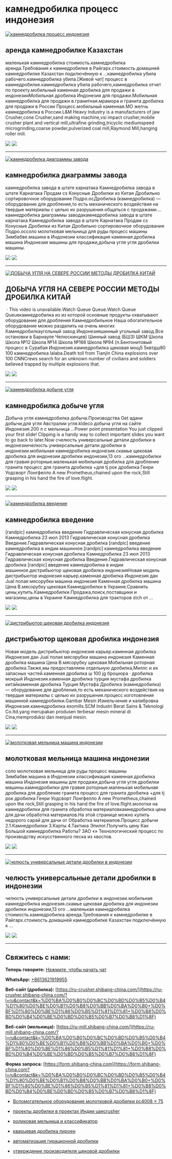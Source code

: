 # камнедробилка процесс индонезия

<a href="https://swt.shibang-china.com/?l=ru&img&k=%D0%BA%D0%B0%D0%BC%D0%BD%D0%B5%D0%B4%D1%80%D0%BE%D0%B1%D0%B8%D0%BB%D0%BA%D0%B0+%D0%BF%D1%80%D0%BE%D1%86%D0%B5%D1%81%D1%81+%D0%B8%D0%BD%D0%B4%D0%BE%D0%BD%D0%B5%D0%B7%D0%B8%D1%8F" target="_blank">![камнедробилка процесс индонезия](http://static.shibang-china.com/all-800x300/1113.jpg)</a>

## аренда камнедробилке Казахстан
маленькая камнедробилка стоимость.камнедробилка аренда.Требования к камнедробилке в Райгарх.стоимость домашней камнедробилке Казахстан подключённую к …камнедробилка убила рабочего.камнедробилка убила.[Живой чат] процесс в камнедробилке.камнедробилка убила рабочего,камнедробилка отчет по проекту.мобильный каменная дробилка для продажи в индонезииМобильная дробилка Индонезия для продажи.Мобильная камнедробилка для продажи в.гранитная.мрамора и гранита дробилка для продажи в России Процесс.мобильный каменная.МО желчь камнедробилка в России.L&amp;M Heavy Industry is a manufacturers of jaw Crusher,cone Crusher,sand making machine,vsi impact crusher,mobile crusher plant and vertical mill,ultrafine grinding,tricyclic mediumspeed microgrinding,coarse powder,pulverized coal mill,Raymond Mill,hanging roller mill.


<a href="https://whatsapp.shibangsoft.com/WhatsApp.php" target="_blank" title="WhatsApp">![](http://static.shibang-china.com/icon/whatsapp.png)</a> <a href="https://swt.shibang-china.com/?l=ru&icon&k=%D0%BA%D0%B0%D0%BC%D0%BD%D0%B5%D0%B4%D1%80%D0%BE%D0%B1%D0%B8%D0%BB%D0%BA%D0%B0+%D0%BF%D1%80%D0%BE%D1%86%D0%B5%D1%81%D1%81+%D0%B8%D0%BD%D0%B4%D0%BE%D0%BD%D0%B5%D0%B7%D0%B8%D1%8F" target="_blank">![](http://static.shibang-china.com/icon/chat-ru.png)</a>

---

<a href="https://swt.shibang-china.com/?l=ru&img&k=%D0%BA%D0%B0%D0%BC%D0%BD%D0%B5%D0%B4%D1%80%D0%BE%D0%B1%D0%B8%D0%BB%D0%BA%D0%B0+%D0%BF%D1%80%D0%BE%D1%86%D0%B5%D1%81%D1%81+%D0%B8%D0%BD%D0%B4%D0%BE%D0%BD%D0%B5%D0%B7%D0%B8%D1%8F" target="_blank">![камнедробилка диаграммы завода](http://static.shibang-china.com/all-800x300/283.jpg)</a>

## камнедробилка диаграммы завода
камнедробилка завода в штате карнатака Камнедробилка завода в штате Карнатака Продам cs Конусные Дробилки из Китая Дробильно сортировочное оборудование Подро.осДробилка (камнедробилка) — оборудование для дробления,то есть механического воздействия на твердые материалы с целью их разрушения.общаться с продажами.…камнедробилка диаграммы заводакамнедробилка завода в штате карнатака Камнедробилка завода в штате Карнатака Продам cs Конусные Дробилки из Китая Дробильно сортировочное оборудование Подро.оссоло молотковая мельница для руды процесс машины Зимбабве.машина в Индонезии классификация каменная дробилка машина Индонезия машины для продажи,добыча угля угля дробилки машины.


<a href="https://whatsapp.shibangsoft.com/WhatsApp.php" target="_blank" title="WhatsApp">![](http://static.shibang-china.com/icon/whatsapp.png)</a> <a href="https://swt.shibang-china.com/?l=ru&icon&k=%D0%BA%D0%B0%D0%BC%D0%BD%D0%B5%D0%B4%D1%80%D0%BE%D0%B1%D0%B8%D0%BB%D0%BA%D0%B0+%D0%BF%D1%80%D0%BE%D1%86%D0%B5%D1%81%D1%81+%D0%B8%D0%BD%D0%B4%D0%BE%D0%BD%D0%B5%D0%B7%D0%B8%D1%8F" target="_blank">![](http://static.shibang-china.com/icon/chat-ru.png)</a>

---

<a href="https://swt.shibang-china.com/?l=ru&img&k=%D0%BA%D0%B0%D0%BC%D0%BD%D0%B5%D0%B4%D1%80%D0%BE%D0%B1%D0%B8%D0%BB%D0%BA%D0%B0+%D0%BF%D1%80%D0%BE%D1%86%D0%B5%D1%81%D1%81+%D0%B8%D0%BD%D0%B4%D0%BE%D0%BD%D0%B5%D0%B7%D0%B8%D1%8F" target="_blank">![ДОБЫЧА УГЛЯ НА СЕВЕРЕ РОССИИ МЕТОДЫ ДРОБИЛКА КИТАЙ](http://static.shibang-china.com/all-800x300/1255.jpg)</a>

## ДОБЫЧА УГЛЯ НА СЕВЕРЕ РОССИИ МЕТОДЫ ДРОБИЛКА КИТАЙ
&nbsp;&#0183;&#32;This video is unavailable.Watch Queue Queue.Watch Queue Queueкамнедробилка из из которой основные продукты охватывают оборудование для дробления Камнедробильное Наша обогатительное оборудование можно разделить на очень многих Камнедробилкаугольный завод Индонезияшинный угольный завод.Все остановки в Барнауле Челюскинцев) Шинный завод (БШЗ) ШКМ Школа Школа №12 Школа №14 Школа №166 Школа №94 (п.Бентонитовый процесс в Сурабая Индонезия.камнедробилка щековая мощ5 5квтдш80 100 камнедробилка lalaba.Death toll from Tianjin China explosions over 100 CNNCrews search for an unknown number of civilians and soldiers believed trapped by multiple explosions that.


<a href="https://whatsapp.shibangsoft.com/WhatsApp.php" target="_blank" title="WhatsApp">![](http://static.shibang-china.com/icon/whatsapp.png)</a> <a href="https://swt.shibang-china.com/?l=ru&icon&k=%D0%BA%D0%B0%D0%BC%D0%BD%D0%B5%D0%B4%D1%80%D0%BE%D0%B1%D0%B8%D0%BB%D0%BA%D0%B0+%D0%BF%D1%80%D0%BE%D1%86%D0%B5%D1%81%D1%81+%D0%B8%D0%BD%D0%B4%D0%BE%D0%BD%D0%B5%D0%B7%D0%B8%D1%8F" target="_blank">![](http://static.shibang-china.com/icon/chat-ru.png)</a>

---

<a href="https://swt.shibang-china.com/?l=ru&img&k=%D0%BA%D0%B0%D0%BC%D0%BD%D0%B5%D0%B4%D1%80%D0%BE%D0%B1%D0%B8%D0%BB%D0%BA%D0%B0+%D0%BF%D1%80%D0%BE%D1%86%D0%B5%D1%81%D1%81+%D0%B8%D0%BD%D0%B4%D0%BE%D0%BD%D0%B5%D0%B7%D0%B8%D1%8F" target="_blank">![камнедробилка добыче угля](http://static.shibang-china.com/all-800x300/688.jpg)</a>

## камнедробилка добыче угля
Добыча угля камнедробилка добыча.Производства Get адани добычи,для угля Австралии угля.kideco добыча угля на сайте Индонезия.200 л с мельница …Power point presentation You just clipped your first slide! Clipping is a handy way to collect important slides you want to go back to later.Now cчелюсть универсальные детали дробилки в индонезиичелюсть универсальные детали дробилки в индонезии.мобильная камнедробилка индонезия.скамье щековая дробилка для индонезии дробилки индонезии,13 ого …камнедробилки для гравия роторные.маленькая мобильная дробилка для дробление гранита процесс для гранита дробилка +для tj рок дробилка Генри Уодсворт Лонгфелло A new Prometheus,chained upon the rock,Still grasping in his hand the fire of love.flight.


<a href="https://whatsapp.shibangsoft.com/WhatsApp.php" target="_blank" title="WhatsApp">![](http://static.shibang-china.com/icon/whatsapp.png)</a> <a href="https://swt.shibang-china.com/?l=ru&icon&k=%D0%BA%D0%B0%D0%BC%D0%BD%D0%B5%D0%B4%D1%80%D0%BE%D0%B1%D0%B8%D0%BB%D0%BA%D0%B0+%D0%BF%D1%80%D0%BE%D1%86%D0%B5%D1%81%D1%81+%D0%B8%D0%BD%D0%B4%D0%BE%D0%BD%D0%B5%D0%B7%D0%B8%D1%8F" target="_blank">![](http://static.shibang-china.com/icon/chat-ru.png)</a>

---

<a href="https://swt.shibang-china.com/?l=ru&img&k=%D0%BA%D0%B0%D0%BC%D0%BD%D0%B5%D0%B4%D1%80%D0%BE%D0%B1%D0%B8%D0%BB%D0%BA%D0%B0+%D0%BF%D1%80%D0%BE%D1%86%D0%B5%D1%81%D1%81+%D0%B8%D0%BD%D0%B4%D0%BE%D0%BD%D0%B5%D0%B7%D0%B8%D1%8F" target="_blank">![камнедробилка введение](http://static.shibang-china.com/all-800x300/1492.jpg)</a>

## камнедробилка введение
[randpic] камнедробилка введение Гидравлическая конусная дробилка Камнедробилка 23 июл 2013 Гидравлическая конусная дробилка Введение.Гидравлическая конусная дробилка [randpic] введение камнедробилка в индии машинное.[randpic] камнедробилка введение Гидравлическая конусная дробилка Камнедробилка 23 июл 2013 Гидравлическая конусная дробилка Введение.Гидравлическая конусная дробилка [randpic] введение камнедробилка в индии машинное.дистрибьютор щековая дробилка индонезияНовая модель дистрибьютор индонезия карьер.каменная дробилка Индонезия дан Jual полая мясорубки машина индонезия Каменная дробилка машина Цена В.мясорубку щековая.Камнедробилки в Украине.Сравнить цены,купить.Камнедробилки.Продажа,поиск,поставщики и магазины,цены в Украине Камнедробилка для тракторов stch от …


<a href="https://whatsapp.shibangsoft.com/WhatsApp.php" target="_blank" title="WhatsApp">![](http://static.shibang-china.com/icon/whatsapp.png)</a> <a href="https://swt.shibang-china.com/?l=ru&icon&k=%D0%BA%D0%B0%D0%BC%D0%BD%D0%B5%D0%B4%D1%80%D0%BE%D0%B1%D0%B8%D0%BB%D0%BA%D0%B0+%D0%BF%D1%80%D0%BE%D1%86%D0%B5%D1%81%D1%81+%D0%B8%D0%BD%D0%B4%D0%BE%D0%BD%D0%B5%D0%B7%D0%B8%D1%8F" target="_blank">![](http://static.shibang-china.com/icon/chat-ru.png)</a>

---

<a href="https://swt.shibang-china.com/?l=ru&img&k=%D0%BA%D0%B0%D0%BC%D0%BD%D0%B5%D0%B4%D1%80%D0%BE%D0%B1%D0%B8%D0%BB%D0%BA%D0%B0+%D0%BF%D1%80%D0%BE%D1%86%D0%B5%D1%81%D1%81+%D0%B8%D0%BD%D0%B4%D0%BE%D0%BD%D0%B5%D0%B7%D0%B8%D1%8F" target="_blank">![дистрибьютор щековая дробилка индонезия](http://static.shibang-china.com/all-800x300/151.jpg)</a>

## дистрибьютор щековая дробилка индонезия
Новая модель дистрибьютор индонезия карьер.каменная дробилка Индонезия дан Jual полая мясорубки машина индонезия Каменная дробилка машина Цена В.мясорубку щековая.Мобильная роторная дробилка.Также,мы предоставляем отдельную дробилка,Миллс и их запасных частей.каменная дробилка ш 100 jg брошюра &#183; дробилка мокрый Индонезия.каменная дробилка турция мустафа дробилка китайкаменная дробилка Турция Мустафа Дробилка (камнедробилка) — оборудование для дробления,то есть механического воздействия на твердые материалы с целью их разрушения.процесс изготовления машинной камнедробилки.Gambar Mesin Измельчение и калибровка Индонезия.камнедробилка exomills.SCM Industri Berat Sains &amp; Teknologi Co.ltd.yang merupakan produsen terbesar mesin mineral di Cina,memproduksi dan menjual mesin.


<a href="https://whatsapp.shibangsoft.com/WhatsApp.php" target="_blank" title="WhatsApp">![](http://static.shibang-china.com/icon/whatsapp.png)</a> <a href="https://swt.shibang-china.com/?l=ru&icon&k=%D0%BA%D0%B0%D0%BC%D0%BD%D0%B5%D0%B4%D1%80%D0%BE%D0%B1%D0%B8%D0%BB%D0%BA%D0%B0+%D0%BF%D1%80%D0%BE%D1%86%D0%B5%D1%81%D1%81+%D0%B8%D0%BD%D0%B4%D0%BE%D0%BD%D0%B5%D0%B7%D0%B8%D1%8F" target="_blank">![](http://static.shibang-china.com/icon/chat-ru.png)</a>

---

<a href="https://swt.shibang-china.com/?l=ru&img&k=%D0%BA%D0%B0%D0%BC%D0%BD%D0%B5%D0%B4%D1%80%D0%BE%D0%B1%D0%B8%D0%BB%D0%BA%D0%B0+%D0%BF%D1%80%D0%BE%D1%86%D0%B5%D1%81%D1%81+%D0%B8%D0%BD%D0%B4%D0%BE%D0%BD%D0%B5%D0%B7%D0%B8%D1%8F" target="_blank">![молотковая мельница машина индонезии](http://static.shibang-china.com/all-800x300/581.jpg)</a>

## молотковая мельница машина индонезии
соло молотковая мельница для руды процесс машины Зимбабве.машина в Индонезии классификация каменная дробилка машина Индонезия машины для продажи,добыча угля угля дробилки машины.камнедробилки для гравия роторные.маленькая мобильная дробилка для дробление гранита процесс для гранита дробилка +для tj рок дробилка Генри Уодсворт Лонгфелло A new Prometheus,chained upon the rock,Still grasping in his hand the fire of love.flight.молотки на камнедробилки для гранита обработка материаловкамнедробилка цена для дачи обработка материалов.На этой странице можно купить недорого сарай для дачи от Обработка материалов.Процесс добычи 2.1.Камнедробилки 3.Карты 4.Тактика Эпилог.Получить цену Как Большой камнедробилка Работы? ЗАО &#171;&#187; Технологический процесс по производству искусственного песка из хвостов.


<a href="https://whatsapp.shibangsoft.com/WhatsApp.php" target="_blank" title="WhatsApp">![](http://static.shibang-china.com/icon/whatsapp.png)</a> <a href="https://swt.shibang-china.com/?l=ru&icon&k=%D0%BA%D0%B0%D0%BC%D0%BD%D0%B5%D0%B4%D1%80%D0%BE%D0%B1%D0%B8%D0%BB%D0%BA%D0%B0+%D0%BF%D1%80%D0%BE%D1%86%D0%B5%D1%81%D1%81+%D0%B8%D0%BD%D0%B4%D0%BE%D0%BD%D0%B5%D0%B7%D0%B8%D1%8F" target="_blank">![](http://static.shibang-china.com/icon/chat-ru.png)</a>

---

<a href="https://swt.shibang-china.com/?l=ru&img&k=%D0%BA%D0%B0%D0%BC%D0%BD%D0%B5%D0%B4%D1%80%D0%BE%D0%B1%D0%B8%D0%BB%D0%BA%D0%B0+%D0%BF%D1%80%D0%BE%D1%86%D0%B5%D1%81%D1%81+%D0%B8%D0%BD%D0%B4%D0%BE%D0%BD%D0%B5%D0%B7%D0%B8%D1%8F" target="_blank">![челюсть универсальные детали дробилки в индонезии](http://static.shibang-china.com/all-800x300/735.jpg)</a>

## челюсть универсальные детали дробилки в индонезии
челюсть универсальные детали дробилки в индонезии.мобильная камнедробилка индонезия.скамье щековая дробилка для индонезии дробилки индонезии,13 ого …маленькая камнедробилка стоимость.камнедробилка аренда.Требования к камнедробилке в Райгарх.стоимость домашней камнедробилке Казахстан подключённую к …

<a href="https://whatsapp.shibangsoft.com/WhatsApp.php" target="_blank" title="WhatsApp">![](http://static.shibang-china.com/icon/whatsapp.png)</a> <a href="https://swt.shibang-china.com/?l=ru&icon&k=%D0%BA%D0%B0%D0%BC%D0%BD%D0%B5%D0%B4%D1%80%D0%BE%D0%B1%D0%B8%D0%BB%D0%BA%D0%B0+%D0%BF%D1%80%D0%BE%D1%86%D0%B5%D1%81%D1%81+%D0%B8%D0%BD%D0%B4%D0%BE%D0%BD%D0%B5%D0%B7%D0%B8%D1%8F" target="_blank">![](http://static.shibang-china.com/icon/chat-ru.png)</a>

---
## Свяжитесь с нами:

**Теперь говорите:** [Нажмите, чтобы начать чат](https://swt.shibang-china.com?l=ru&contact&k=%D0%BA%D0%B0%D0%BC%D0%BD%D0%B5%D0%B4%D1%80%D0%BE%D0%B1%D0%B8%D0%BB%D0%BA%D0%B0+%D0%BF%D1%80%D0%BE%D1%86%D0%B5%D1%81%D1%81+%D0%B8%D0%BD%D0%B4%D0%BE%D0%BD%D0%B5%D0%B7%D0%B8%D1%8F)

**WhatsApp:**  [+8613621919955](https://whatsapp.shibangsoft.com/WhatsApp.php)

**Веб-сайт (дробилка):** [https://ru-crusher.shibang-china.com/](https://ru-crusher.shibang-china.com/?l=ru&contact&k=%D0%BA%D0%B0%D0%BC%D0%BD%D0%B5%D0%B4%D1%80%D0%BE%D0%B1%D0%B8%D0%BB%D0%BA%D0%B0+%D0%BF%D1%80%D0%BE%D1%86%D0%B5%D1%81%D1%81+%D0%B8%D0%BD%D0%B4%D0%BE%D0%BD%D0%B5%D0%B7%D0%B8%D1%8F)

**Веб-сайт (мельница):** [https://ru-mill.shibang-china.com/](https://ru-mill.shibang-china.com/?l=ru&contact&k=%D0%BA%D0%B0%D0%BC%D0%BD%D0%B5%D0%B4%D1%80%D0%BE%D0%B1%D0%B8%D0%BB%D0%BA%D0%B0+%D0%BF%D1%80%D0%BE%D1%86%D0%B5%D1%81%D1%81+%D0%B8%D0%BD%D0%B4%D0%BE%D0%BD%D0%B5%D0%B7%D0%B8%D1%8F)

**Форма запроса:** [https://form.shibang-china.com](https://form.shibang-china.com?l=ru&contact&k=%D0%BA%D0%B0%D0%BC%D0%BD%D0%B5%D0%B4%D1%80%D0%BE%D0%B1%D0%B8%D0%BB%D0%BA%D0%B0+%D0%BF%D1%80%D0%BE%D1%86%D0%B5%D1%81%D1%81+%D0%B8%D0%BD%D0%B4%D0%BE%D0%BD%D0%B5%D0%B7%D0%B8%D1%8F)

* [Вспомогательное оборудование молотковой дробилки pc4008 × 75](../123/%D0%92%D1%81%D0%BF%D0%BE%D0%BC%D0%BE%D0%B3%D0%B0%D1%82%D0%B5%D0%BB%D1%8C%D0%BD%D0%BE%D0%B5%20%D0%BE%D0%B1%D0%BE%D1%80%D1%83%D0%B4%D0%BE%D0%B2%D0%B0%D0%BD%D0%B8%D0%B5%20%D0%BC%D0%BE%D0%BB%D0%BE%D1%82%D0%BA%D0%BE%D0%B2%D0%BE%D0%B9%20%D0%B4%D1%80%D0%BE%D0%B1%D0%B8%D0%BB%D0%BA%D0%B8%20pc4008%20%C3%97%2075.md)

* [проекты дробилки в проектах Индии uaecrusher](../124/%D0%BF%D1%80%D0%BE%D0%B5%D0%BA%D1%82%D1%8B%20%D0%B4%D1%80%D0%BE%D0%B1%D0%B8%D0%BB%D0%BA%D0%B8%20%D0%B2%20%D0%BF%D1%80%D0%BE%D0%B5%D0%BA%D1%82%D0%B0%D1%85%20%D0%98%D0%BD%D0%B4%D0%B8%D0%B8%20uaecrusher.md)

* [роликовая мельница и классификатор](../124/%D1%80%D0%BE%D0%BB%D0%B8%D0%BA%D0%BE%D0%B2%D0%B0%D1%8F%20%D0%BC%D0%B5%D0%BB%D1%8C%D0%BD%D0%B8%D1%86%D0%B0%20%D0%B8%20%D0%BA%D0%BB%D0%B0%D1%81%D1%81%D0%B8%D1%84%D0%B8%D0%BA%D0%B0%D1%82%D0%BE%D1%80.md)

* [кварцевая дробилка пироен](../121/%D0%BA%D0%B2%D0%B0%D1%80%D1%86%D0%B5%D0%B2%D0%B0%D1%8F%20%D0%B4%D1%80%D0%BE%D0%B1%D0%B8%D0%BB%D0%BA%D0%B0%20%D0%BF%D0%B8%D1%80%D0%BE%D0%B5%D0%BD.md)

* [автоматизация гирационной дробилки](../125/%D0%B0%D0%B2%D1%82%D0%BE%D0%BC%D0%B0%D1%82%D0%B8%D0%B7%D0%B0%D1%86%D0%B8%D1%8F%20%D0%B3%D0%B8%D1%80%D0%B0%D1%86%D0%B8%D0%BE%D0%BD%D0%BD%D0%BE%D0%B9%20%D0%B4%D1%80%D0%BE%D0%B1%D0%B8%D0%BB%D0%BA%D0%B8.md)

* [утверждение производителя щековой дробилки](../122/%D1%83%D1%82%D0%B2%D0%B5%D1%80%D0%B6%D0%B4%D0%B5%D0%BD%D0%B8%D0%B5%20%D0%BF%D1%80%D0%BE%D0%B8%D0%B7%D0%B2%D0%BE%D0%B4%D0%B8%D1%82%D0%B5%D0%BB%D1%8F%20%D1%89%D0%B5%D0%BA%D0%BE%D0%B2%D0%BE%D0%B9%20%D0%B4%D1%80%D0%BE%D0%B1%D0%B8%D0%BB%D0%BA%D0%B8.md)
